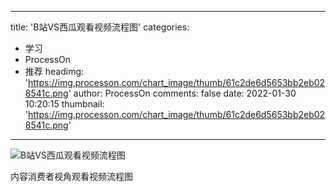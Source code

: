 
---
title: 'B站VS西瓜观看视频流程图'
categories: 
 - 学习
 - ProcessOn
 - 推荐
headimg: 'https://img.processon.com/chart_image/thumb/61c2de6d5653bb2eb028541c.png'
author: ProcessOn
comments: false
date: 2022-01-30 10:20:15
thumbnail: 'https://img.processon.com/chart_image/thumb/61c2de6d5653bb2eb028541c.png'
---

<div>   
<img class="thumb" alt="B站VS西瓜观看视频流程图" src="https://img.processon.com/chart_image/thumb/61c2de6d5653bb2eb028541c.png" referrerpolicy="no-referrer">
<p>内容消费者视角观看视频流程图</p>  
</div>
            